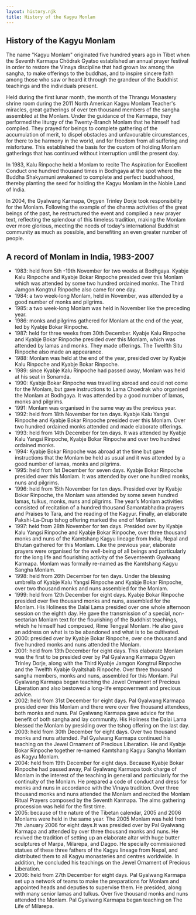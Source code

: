 ```yaml
---
layout: history.njk
title: History of the Kagyu Monlam
---
```


## History of the Kagyu Monlam

The name "Kagyu Monlam" originated five hundred years ago in Tibet when the Seventh Karmapa Chödrak Gyatso established an annual prayer festival in order to restore the Vinaya discipline that had grown lax among the sangha, to make offerings to the buddhas, and to inspire sincere faith among those who saw or heard it through the grandeur of the Buddhist teachings and the individuals present. 

Held during the first lunar month, the month of the Thrangu Monastery shrine room during the 2011 North American Kagyu Monlam Teacher's miracles, great gatherings of over ten thousand members of the sangha assembled at the Monlam. Under the guidance of the Karmapa, they performed the liturgy of the Twenty-Branch Monlam that he himself had compiled. They prayed for beings to complete gathering of the accumulation of merit, to dispel obstacles and unfavourable circumstances, for there to be harmony in the world, and for freedom from all suffering and misfortune. This established the basis for the custom of holding Monlam gatherings that has continued without interruption until the present day.

In 1983, Kalu Rinpoche held a Monlam to recite The Aspiration for Excellent Conduct one hundred thousand times in Bodhgaya at the spot where the Buddha Shakyamuni awakened to complete and perfect buddhahood, thereby planting the seed for holding the Kagyu Monlam in the Noble Land of India. 

In 2004, the Gyalwang Karmapa, Orgyen Trinley Dorje took responsibility for the Monlam. Following the example of the dharma activities of the great beings of the past, he restructured the event and compiled a new prayer text, reflecting the splendour of this timeless tradition, making the Monlam ever more glorious, meeting the needs of today's international Buddhist community as much as possible, and benefiting an even greater number of people.

## A record of Monlam in India, 1983-2007

* 1983: held from 5th -19th November for two weeks at Bodhgaya. Kyabje Kalu Rinpoche and Kyabje Bokar Rinpoche presided over this Monlam which was attended by some two hundred ordained monks. The Third Jamgon Kongtrul Rinpoche also came for one day.
* 1984: a two week-long Monlam, held in November, was attended by a good number of monks and pilgrims.
* 1985: a two week-long Monlam was held in November like the preceding year.
* 1986: monks and pilgrims gathered for Monlam at the end of the year, led by Kyabje Bokar Rinpoche.
* 1987: held for three weeks from 30th December. Kyabje Kalu Rinpoche and Kyabje Bokar Rinpoche presided over this Monlam, which was attended by lamas and monks. They made offerings. The Twelfth Situ Rinpoche also made an appearance.
* 1988: Monlam was held at the end of the year, presided over by Kyabje Kalu Rinpoche and Kyabje Bokar Rinpoche.
* 1989: since Kyabje Kalu Rinpoche had passed away, Monlam was held at his seat in Sonamda.
* 1990: Kyabje Bokar Rinpoche was travelling abroad and could not come for the Monlam, but gave instructions to Lama Choedrak who organised the Monlam at Bodhgaya. It was attended by a good number of lamas, monks and pilgrims.
* 1991: Monlam was organised in the same way as the previous year.
* 1992: held from 18th November for ten days. Kyabje Kalu Yangsi Rinpoche and Kyabje Bokar Rinpoche presided over this Monlam. Over two hundred ordained monks attended and made elaborate offerings.
* 1993: held from 14th December for ten days. It was attended by Kyabje Kalu Yangsi Rinpoche, Kyabje Bokar Rinpoche and over two hundred ordained monks.
* 1994: Kyabje Bokar Rinpoche was abroad at the time but gave instructions that the Monlam be held as usual and it was attended by a good number of lamas, monks and pilgrims.
* 1995: held from 1st December for seven days. Kyabje Bokar Rinpoche presided over this Monlam. It was attended by over one hundred monks, nuns and pilgrims.
* 1996: held from 15th November for ten days. Presided over by Kyabje Bokar Rinpoche, the Monlam was attended by some seven hundred lamas, tulkus, monks, nuns and pilgrims. The year’s Monlam activities consisted of recitation of a hundred thousand 
Samantabhadra prayers and Praises to Tara, and the reading of the Kagyur. Finally, an elaborate Pakshi-La-Drup tshog offering marked the end of Monlam.
* 1997: held from 28th November for ten days. Presided over by Kyabje Kalu Yangsi Rinpoche and Kyabje Bokar Rinpoche, over three thousand monks and nuns of the Kamtshang Kagyu lineage from India, Nepal and Bhutan gathered for this Monlam. Like the previous year, elaborate prayers were organised for the well-being of all beings and particularly for the long life and flourishing activity of the Seventeenth Gyalwang Karmapa. Monlam was formally re-named as the Kamtshang Kagyu Sangha Monlam.
* 1998: held from 26th December for ten days. Under the blessing umbrella of Kyabje Kalu Yangsi Rinpoche and Kyabje Bokar Rinpoche, over two thousand monks and nuns assembled for the Monlam.
* 1999: held from 12th December for eight days. Kyabje Bokar Rinpoche presided over five thousand monks and nuns, assembled for the Monlam. His Holiness the Dalai Lama presided over one whole afternoon session on the eighth day. He gave the transmission of a special, non-sectarian Monlam text for the flourishing of the Buddhist teachings, which he himself had composed, Rime Tengyal Monlam. He also gave an address on what is to be abandoned and what is to be cultivated.
* 2000: presided over by Kyabje Bokar Rinpoche, over one thousand and five hundred monks and nuns attended the Monlam.
* 2001: held from 13th December for eight days. This elaborate Monlam was the first to be presided over by Pal Gyalwang Karmapa Ogyen Trinley Dorje, along with the Third Kyabje Jamgon Kongtrul Rinpoche and the Twelfth Kyabje Gyaltshab Rinpoche. Over three thousand sangha members, monks and nuns, assembled for this Monlam. Pal Gyalwang Karmapa began teaching the Jewel Ornament of Precious Liberation and also bestowed a long-life empowerment and precious advice.
* 2002: held from 31st December for eight days. Pal Gyalwang Karmapa presided over this Monlam and there were over five thousand attendees, both monks and nuns. Pal Gyalwang Karmapa gave advice for the benefit of both sangha and lay community.
His Holiness the Dalai Lama blessed the Monlam by presiding over the tshog offering on the last day.
* 2003: held from 30th December for eight days. Over two thousand monks and nuns attended. Pal Gyalwang Karmapa continued his teaching on the Jewel Ornament of Precious Liberation. He and Kyabje Bokar Rinpoche together re-named Kamtshang Kagyu Sangha Monlam as Kagyu Monlam.
* 2004: held from 19th December for eight days. Because Kyabje Bokar Rinpoche had passed away, Pal Gyalwang Karmapa took charge of Monlam in the interest of the teaching in general and particularly for the continuity of the Monlam. He prepared a code of conduct and dress for monks and nuns in accordance with the Vinaya tradition. Over three thousand monks and nuns attended the Monlam and recited the Monlam Ritual Prayers composed by the Seventh Karmapa. The alms gathering procession was held for the first time.
* 2005: because of the nature of the Tibetan calendar, 2005 and 2006 Monlams were held in the same year. The 2005 Monlam was held from 7th January 2006 for eight days.It was presided over by Pal Gyalwang Karmapa and attended by over three thousand monks and nuns. He revived the tradition of setting up an elaborate altar with huge butter sculptures of Marpa, Milarepa, and Dagpo. He specially commissioned statues of these three fathers of the Kagyu lineage from Nepal, and distributed them to all Kagyu monasteries and centres worldwide. In addition, he concluded his teachings on the Jewel Ornament of Precious Liberation.
* 2006: held from 27th December for eight days. Pal Gyalwang Karmapa set up a network of teams to make the preparations for Monlam and appointed heads and deputies to supervise them. He presided, along with many senior lamas and tulkus. Over five thousand monks and nuns attended the Monlam. Pal Gyalwang Karmapa began teaching on The Life of Milarepa. 